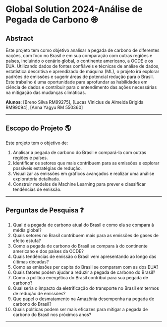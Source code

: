 # Global Solution 2024-Análise de Pegada de Carbono 🌐

## Abstract
Este projeto tem como objetivo analisar a pegada de carbono de diferentes nações, com foco no Brasil e em sua comparação com outras regiões e países, incluindo o cenário global, o continente americano, a OCDE e os EUA. Utilizando dados de fontes confiáveis e técnicas de análise de dados, estatística descritiva e aprendizado de máquina (ML), o projeto irá explorar padrões de emissões e sugerir áreas de potencial redução para o Brasil. Este trabalho é uma oportunidade para aprofundar as habilidades em ciência de dados e contribuir para o entendimento das ações necessárias na mitigação das mudanças climáticas.

**Alunos**: [Breno Silva RM99275], [Lucas Vinicius de Almeida Brigida RM99094], [Anna Yagyu RM 550360]

---

## Escopo do Projeto 🌎
Este projeto tem o objetivo de:
1. Analisar a pegada de carbono do Brasil e compará-la com outras regiões e países.
2. Identificar os setores que mais contribuem para as emissões e explorar possíveis estratégias de redução.
3. Visualizar as emissões em gráficos avançados e realizar uma análise exploratória detalhada.
4. Construir modelos de Machine Learning para prever e classificar tendências de emissão.

---

## Perguntas de Pesquisa ❓
1. Qual é a pegada de carbono atual do Brasil e como ela se compara à média global?
2. Quais setores no Brasil contribuem mais para as emissões de gases de efeito estufa?
3. Como a pegada de carbono do Brasil se compara à do continente americano e dos países da OCDE?
4. Quais tendências de emissão o Brasil vem apresentando ao longo das últimas décadas?
5. Como as emissões per capita do Brasil se comparam com as dos EUA?
6. Quais fatores podem ajudar a reduzir a pegada de carbono do Brasil?
7. Como a política energética do Brasil contribui para sua pegada de carbono?
8. Qual seria o impacto da eletrificação do transporte no Brasil em termos de redução de emissões?
9. Que papel o desmatamento na Amazônia desempenha na pegada de carbono do Brasil?
10. Quais políticas podem ser mais eficazes para mitigar a pegada de carbono do Brasil nos próximos anos?

---

